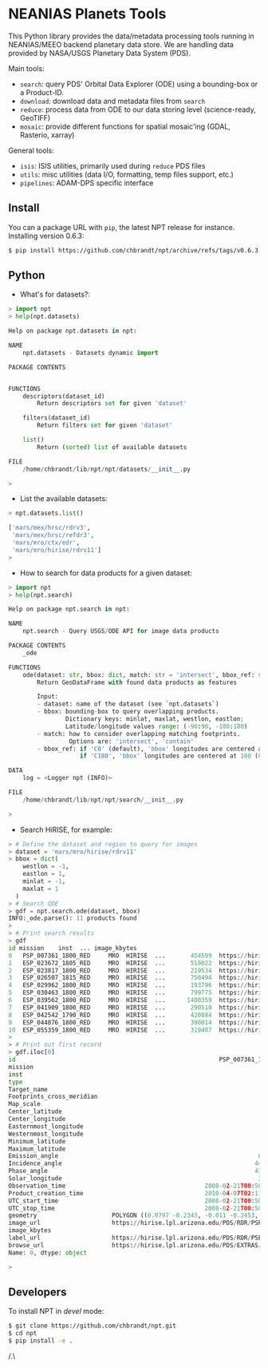 # NEANIAS Planets Tools

This Python library provides the data/metadata processing tools running in
NEANIAS/MEEO backend planetary data store. We are handling data provided
by NASA/USGS Planetary Data System (PDS).

Main tools:

- `search`: query PDS' Orbital Data Explorer (ODE) using a bounding-box or a Product-ID.
- `download`: download data and metadata files from `search`
- `reduce`: process data from ODE to our data storing level (science-ready, GeoTIFF)
- `mosaic`: provide different functions for spatial mosaic'ing (GDAL, Rasterio, xarray)

General tools:

- `isis`: ISIS utilities, primarily used during `reduce` PDS files
- `utils`: misc utilities (data I/O, formatting, temp files support, etc.)
- `pipelines`: ADAM-DPS specific interface


## Install

You can a package URL with `pip`, the latest NPT release for instance.
Installing version 0.6.3:

```bash
$ pip install https://github.com/chbrandt/npt/archive/refs/tags/v0.6.3.tar.gz
```

## Python

- What's for datasets?:

```python
> import npt
> help(npt.datasets)

Help on package npt.datasets in npt:

NAME
    npt.datasets - Datasets dynamic import

PACKAGE CONTENTS


FUNCTIONS
    descriptors(dataset_id)
        Return descriptors set for given 'dataset'

    filters(dataset_id)
        Return filters set for given 'dataset'

    list()
        Return (sorted) list of available datasets

FILE
    /home/chbrandt/lib/npt/npt/datasets/__init__.py

>
```

- List the available datasets:

```python
> npt.datasets.list()

['mars/mex/hrsc/rdrv3',
 'mars/mex/hrsc/refdr3',
 'mars/mro/ctx/edr',
 'mars/mro/hirise/rdrv11']
>
```


- How to search for data products for a given dataset:

```python
> import npt
> help(npt.search)

Help on package npt.search in npt:

NAME
    npt.search - Query USGS/ODE API for image data products

PACKAGE CONTENTS
    _ode

FUNCTIONS
    ode(dataset: str, bbox: dict, match: str = 'intersect', bbox_ref: str = 'C0')
        Return GeoDataFrame with found data products as features

        Input:
        - dataset: name of the dataset (see `npt.datasets`)
        - bbox: bounding-box to query overlapping products.
                Dictionary keys: minlat, maxlat, westlon, eastlon;
                Latitude/longitude values range: (-90:90, -180:180)
        - match: how to consider overlapping matching footprints.
                 Options are: 'intersect', 'contain'
        - bbox_ref: if 'C0' (default), 'bbox' longitudes are centered at 0 (-180:180),
                    if 'C180', 'bbox' longitudes are centered at 180 (0:360).

DATA
    log = <Logger npt (INFO)>

FILE
    /home/chbrandt/lib/npt/npt/search/__init__.py

>
```

- Search HiRISE, for example:

```python
> # Define the dataset and region to query for images
> dataset = 'mars/mro/hirise/rdrv11'
> bbox = dict(
    westlon = -1,
    eastlon = 1,
    minlat = -1,
    maxlat = 1
  )
> # Search ODE
> gdf = npt.search.ode(dataset, bbox)
INFO:_ode.parse(): 11 products found
>
> # Print search results
> gdf
id mission    inst  ... image_kbytes                                          label_url                                         browse_url
0   PSP_007361_1800_RED     MRO  HIRISE  ...       454599  https://hirise.lpl.arizona.edu/PDS/RDR/PSP/ORB...  https://hirise.lpl.arizona.edu/PDS/EXTRAS/RDR/...
1   ESP_023672_1805_RED     MRO  HIRISE  ...       519022  https://hirise.lpl.arizona.edu/PDS/RDR/ESP/ORB...  https://hirise.lpl.arizona.edu/PDS/EXTRAS/RDR/...
2   ESP_023817_1800_RED     MRO  HIRISE  ...       219534  https://hirise.lpl.arizona.edu/PDS/RDR/ESP/ORB...  https://hirise.lpl.arizona.edu/PDS/EXTRAS/RDR/...
3   ESP_026507_1815_RED     MRO  HIRISE  ...       750494  https://hirise.lpl.arizona.edu/PDS/RDR/ESP/ORB...  https://hirise.lpl.arizona.edu/PDS/EXTRAS/RDR/...
4   ESP_029962_1800_RED     MRO  HIRISE  ...       193796  https://hirise.lpl.arizona.edu/PDS/RDR/ESP/ORB...  https://hirise.lpl.arizona.edu/PDS/EXTRAS/RDR/...
5   ESP_030463_1800_RED     MRO  HIRISE  ...       799775  https://hirise.lpl.arizona.edu/PDS/RDR/ESP/ORB...  https://hirise.lpl.arizona.edu/PDS/EXTRAS/RDR/...
6   ESP_039562_1800_RED     MRO  HIRISE  ...      1400359  https://hirise.lpl.arizona.edu/PDS/RDR/ESP/ORB...  https://hirise.lpl.arizona.edu/PDS/EXTRAS/RDR/...
7   ESP_041909_1800_RED     MRO  HIRISE  ...       290510  https://hirise.lpl.arizona.edu/PDS/RDR/ESP/ORB...  https://hirise.lpl.arizona.edu/PDS/EXTRAS/RDR/...
8   ESP_042542_1790_RED     MRO  HIRISE  ...       420884  https://hirise.lpl.arizona.edu/PDS/RDR/ESP/ORB...  https://hirise.lpl.arizona.edu/PDS/EXTRAS/RDR/...
9   ESP_044876_1800_RED     MRO  HIRISE  ...       390014  https://hirise.lpl.arizona.edu/PDS/RDR/ESP/ORB...  https://hirise.lpl.arizona.edu/PDS/EXTRAS/RDR/...
10  ESP_055359_1800_RED     MRO  HIRISE  ...       319407  https://hirise.lpl.arizona.edu/PDS/RDR/ESP/ORB...  https://hirise.lpl.arizona.edu/PDS/EXTRAS/RDR/...
>
> # Print out first record
> gdf.iloc[0]
id                                                         PSP_007361_1800_RED
mission                                                                    MRO
inst                                                                    HIRISE
type                                                                    RDRV11
Target_name                                                               MARS
Footprints_cross_meridian                                                 True
Map_scale                                                                  0.5
Center_latitude                                                        -0.0145
Center_longitude                                                        0.0069
Easternmost_longitude                                                  359.989
Westernmost_longitude                                                   0.0249
Minimum_latitude                                                       -0.2453
Maximum_latitude                                                        0.2164
Emission_angle                                                        0.172712
Incidence_angle                                                      44.124317
Phase_angle                                                          43.953009
Solar_longitude                                                       34.80857
Observation_time                                       2008-02-21T00:58:55.081
Product_creation_time                                  2010-04-07T02:11:12.000
UTC_start_time                                         2008-02-21T00:58:50.835
UTC_stop_time                                          2008-02-21T00:58:59.328
geometry                     POLYGON ((0.0797 -0.2343, -0.011 -0.2453, -0.0...
image_url                    https://hirise.lpl.arizona.edu/PDS/RDR/PSP/ORB...
image_kbytes                                                            454599
label_url                    https://hirise.lpl.arizona.edu/PDS/RDR/PSP/ORB...
browse_url                   https://hirise.lpl.arizona.edu/PDS/EXTRAS/RDR/...
Name: 0, dtype: object

>
```

## Developers

To install NPT in _devel_ mode:

```bash
$ git clone https://github.com/chbrandt/npt.git
$ cd npt
$ pip install -e .
```


/.\
